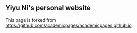 ## Yiyu Ni's personal website
This page is forked from https://github.com/academicpages/academicpages.github.io
